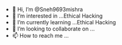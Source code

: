 - 👋 Hi, I’m @Sneh9693mishra
- 👀 I’m interested in ...Ethical Hacking 
- 🌱 I’m currently learning ...Ethical Hacking 
- 💞️ I’m looking to collaborate on ...
- 📫 How to reach me ...

<!---
Sneh9693mishra/Sneh9693mishra is a ✨ special ✨ repository because its `README.md` (this file) appears on your GitHub profile.
You can click the Preview link to take a look at your changes.
--->
